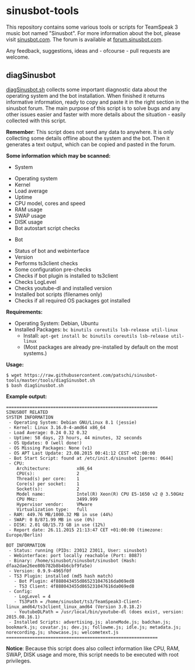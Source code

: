 # sinusbot-tools

This repository contains some various tools or scripts for TeamSpeak 3 music bot named "Sinusbot". For more information about the bot, please visit [sinusbot.com](https://sinusbot.com). The forum is available at [forum.sinusbot.com](https://forum.sinusbot.com).

Any feedback, suggestions, ideas and - ofcourse - pull requests are welcome.

## diagSinusbot

[diagSinusbot.sh](https://github.com/patschi/sinusbot-tools/blob/master/tools/diagSinusbot.sh) collects some important diagnostic data about the operating system and the bot installation. When finished it returns informative information, ready to copy and paste it in the right section in the sinusbot forum. The main purpose of this script is to solve bugs and any other issues easier and faster with more details about the situation - easily collected with this script.

**Remember**: This script does not send any data to anywhere. It is only collecting some details offline about the system and the bot. Then it generates a text output, which can be copied and pasted in the forum.

**Some information which may be scanned:**
 * System
  - Operating system
  - Kernel
  - Load average
  - Uptime
  - CPU model, cores and speed
  - RAM usage
  - SWAP usage
  - DISK usage
  - Bot autostart script checks
 * Bot
  - Status of bot and webinterface
  - Version
  - Performs ts3client checks
  - Some configuration pre-checks
  - Checks if bot plugin is installed to ts3client
  - Checks LogLevel
  - Checks youtube-dl and installed version
  - Installed bot scripts (filenames only)
  - Checks if all required OS packages got installed

**Requirements:**
 * Operating System: Debian, Ubuntu
 * Installed Packages: `bc binutils coreutils lsb-release util-linux`
   - Install: `apt-get install bc binutils coreutils lsb-release util-linux`
   - (Most packages are already pre-installed by default on the most systems.)

**Usage:**
```
$ wget https://raw.githubusercontent.com/patschi/sinusbot-tools/master/tools/diagSinusbot.sh
$ bash diagSinusbot.sh
```

**Example output:**
```
==========================================================
SINUSBOT RELATED
SYSTEM INFORMATION
 - Operating System: Debian GNU/Linux 8.1 (jessie)
 - Kernel: Linux 3.16.0-4-amd64 x86_64
 - Load Average: 0.24 0.32 0.32
 - Uptime: 58 days, 23 hours, 44 minutes, 32 seconds
 - OS Updates: 0 (well done!)
 - OS Missing Packages: None (v1)
 - OS APT Last Update: 23.08.2015 00:41:12 CEST +02:00:00
 - Bot Start Script: found at /etc/init.d/sinusbot [perms: 0644]
 - CPU:
    Architecture:          x86_64
    CPU(s):                2
    Thread(s) per core:    1
    Core(s) per socket:    1
    Socket(s):             2
    Model name:            Intel(R) Xeon(R) CPU E5-1650 v2 @ 3.50GHz
    CPU MHz:               3499.999
    Hypervisor vendor:     VMware
    Virtualization type:   full
 - RAM: 449.76 MB/1000.32 MB in use (44%)
 - SWAP: 0 B/871.99 MB in use (0%)
 - DISK: 2.01 GB/15.73 GB in use (12%)
 - Report date: 26.11.2015 21:13:47 CET +01:00:00 (timezone: Europe/Berlin)

BOT INFORMATION
 - Status: running (PIDs: 23012 23011, User: sinusbot)
 - Webinterface: port locally reachable (Port: 8087)
 - Binary: /home/sinusbot/sinusbot/sinusbot (Hash: dfaa2dae26ee80b782b8b4b6cbf9fa5e)
 - Version: 0.9.9-4965f0f
 - TS3 Plugin: installed (md5 hash match)
   - Bot Plugin: 4f888043455d865231047616da069ed8
   - TS3 Client: 4f888043455d865231047616da069ed8
 - Config:
   - LogLevel = 4
   - TS3Path = /home/sinusbot/ts3/TeamSpeak3-Client-linux_amd64/ts3client_linux_amd64 (Version 3.0.18.2)
   - YoutubeDLPath = /usr/local/bin/youtube-dl (does exist, version: 2015.08.16.1)
 - Installed Scripts: advertising.js; aloneMode.js; badchan.js; bookmark.js; covatar.js; dev.js; followme.js; idle.js; metadata.js; norecording.js; showcase.js; welcometext.js
==========================================================
```

**Notice**: Because this script does also collect information like CPU, RAM, SWAP, DISK usage and more, this script needs to be executed with root privileges.
